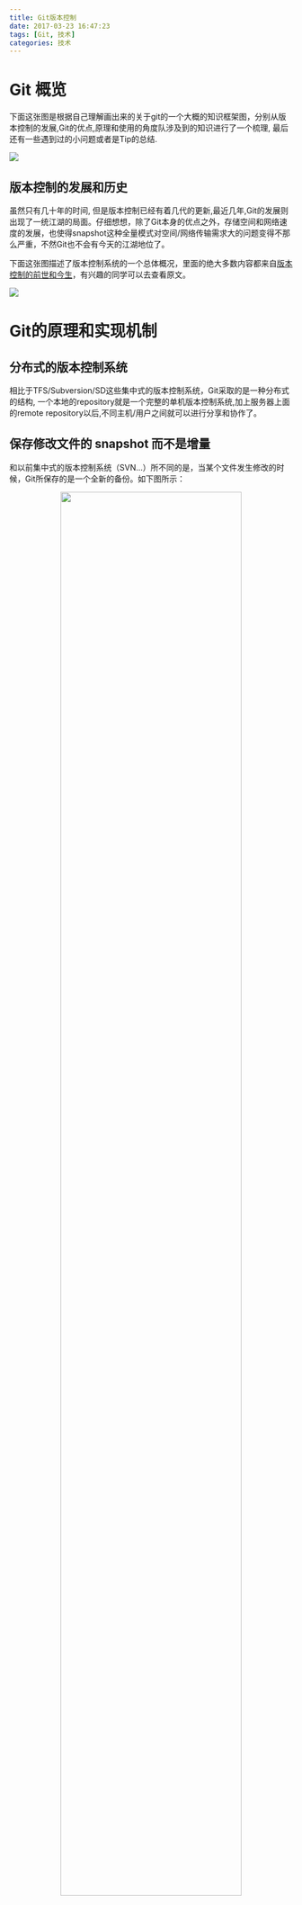 ```yaml
---
title: Git版本控制
date: 2017-03-23 16:47:23
tags: [Git, 技术]
categories: 技术
---
```


# Git 概览 #

下面这张图是根据自己理解画出来的关于git的一个大概的知识框架图，分别从版本控制的发展,Git的优点,原理和使用的角度队涉及到的知识进行了一个梳理, 最后还有一些遇到过的小问题或者是Tip的总结.

![](git_knowledge_map.svg)


## 版本控制的发展和历史 ##

虽然只有几十年的时间, 但是版本控制已经有着几代的更新,最近几年,Git的发展则出现了一统江湖的局面。仔细想想，除了Git本身的优点之外，存储空间和网络速度的发展，也使得snapshot这种全量模式对空间/网络传输需求大的问题变得不那么严重，不然Git也不会有今天的江湖地位了。

下面这张图描述了版本控制系统的一个总体概况，里面的绝大多数内容都来自[版本控制的前世和今生](http://gotgit.readthedocs.io/en/latest/01-meet-git/010-scm-history.html#cvs)，有兴趣的同学可以去查看原文。

![](version_control.svg)


# Git的原理和实现机制 #

## 分布式的版本控制系统 ##

相比于TFS/Subversion/SD这些集中式的版本控制系统，Git采取的是一种分布式的结构, 一个本地的repository就是一个完整的单机版本控制系统,加上服务器上面的remote repository以后,不同主机/用户之间就可以进行分享和协作了。

## 保存修改文件的 snapshot 而不是增量 ##

和以前集中式的版本控制系统（SVN...）所不同的是，当某个文件发生修改的时候，Git所保存的是一个全新的备份。如下图所示：

<div align="center">
<img src="git_snapshot.png" width="80%" align="center">
</div>

[//]:![](git_snapshot.png)

这样带来的好处是切换速度快，要查看某个版本（某个commit）的project信息的时候，只需要把对应的文件拿出来就可以，所以Git从任意一个版本都能够很方便的进行build或者是拆分出新的branch出来。

而不好的地方就是每次一点点小小的修改都要保存一整个文件的snapshot，这样空间上会非常浪费，从而影响push和get的性能，但是因为Git本身是分布式的，常规的操作都是在本地的repository里面进行的，也就是硬盘读写，加上网络速度和存储空间越来越好，这部分的影响相对会减轻。


## 工作区， 暂存区 和 Git仓库 ##

下图给出了Git 版本控制系统的基本机构：

<div align="center">
<img src="git_structure.png" width="70%" align="center">
</div>

[//]:![](git_structure.png)

它包含四个主要部分：
```
1. WorkSpace: 
    也叫Working Area或者工作目录，对项目的某个版本独立提取出来的内容。 这些从 Git 仓库的压缩数据库中提取出来的文件，放在磁盘上供你使用或修改。
2. StagingArea: 
    也叫做Index或者暂存区域，是一个文件，保存了下次将提交的文件列表信息，一般在 Git 仓库目录中。
3. Repository: 
    也叫Git仓库，是 Git 用来保存项目的元数据和对象数据库的地方。 这是 Git 中最重要的部分，从其它计算机克隆仓库时，拷贝的就是这里的数据。
4. RemoteRepository: 
    网络服务器上面Git Center里面，用来保存Repository的地方，跟本地Repository相对应，通过Pull/Push/Clone等方式进行操作。
```

这四个部分，尤其是前面local的三个部分，构成了我们日常使用Git的主要场景，在尝试过一些git的基本操作，比如下面这些命令以后

```
$ git pull
$ git status
$ git add .
$ git commit -m "xxx"
$ git push
```
需要再进一步的时候，就需要对于这样一个基本结构，还有这些地方与Git管理的文件的状态之间的对应关系有着清晰的认识。

## Git文件的状态和迁移 ##
对应于上面一节提到的Git系统的几个部分，在某个时刻，使用Git管理的文件就有可能处于不同的位置，拥有不同的状态。下面的图就给出了Git文件可能的状态

<div align="center">
<img src="git_file_states.png" width="80%" align="center">
</div>

[//]:![](git_file_states.png)

使用
```
$ git status -s
```
命令就可以查看新增/修改的文件和状态:
<div align="center">
<img src="git_status_bash_2.png" width="70%" align="center">
</div>

[//]:![](git_status_bash_2.png)

还有一些UI的tool,比如VS Code,会有这更好的状态表示：

<div align="center">
<img src="git_status_vscode.png" width="70%" align="center">
</div>

[//]:![](git_status_vscode.png)


但是使用命令行仍然是Git最主要和最为方便的模式,因此当你使用了一段时间的Git以后，使用 *git status -s* 命令查看文件的状态，并且清晰的知道其所在的位置（工作区，暂存区和git repository），和可能的状态转移，以及使用什么命令进行操作，就非常的重要了。这也是区别知道git和真正会用git的很重要一点。

## Rollback: Clean，Reset, Checkout, Revert的使用 ##

最初的时候，我们的在git里面对文件的操作都是正向的，也就是 add/commit/push 这些命令，如果有问题，也可以通过修改以后再次提交的方法进行覆盖。但是在管理很多的code的时候，这样人肉的方法就会显得效率很低。

作为版本控制的系统，Git其实已经提供了丰富的命令来支持rollback的操作， 有
```
$ git clean
$ git reset
$ git checkout
$ git revert
```

### 作用域 ###

Reset/Checkout 命令可以支持在文件level和commit的level进行操作，参数当中是否包含文件路径决定了这些操作是对文件还是对commit有效。

### 主要 Scenarios ###

下面以基本scenario为例，来看看reset操作怎么满足我们rollback的需求。

前面提到过，Git 主要有三个部分组成（不考虑 remote repository）： Workspace，Staging Area 和 Repository。当文件处于他们当中不同的位置（对应不同的状态）的时候，通过对于的操作都可以进行rollback， 以文件123.txt 为例：

#### > Rollback from Create (Not yet Add) ####

这个时候，文件的状态是 unstaged/untracked， 只是在本地有一个文件而已，要进行删除的话，使用 git clean 命令。
```
$ git clean -f
```
主要的参数有 d/n/f：
```
    -d: 同时删除untracked的目录
    -n: 显示将会做什么，但是不会真的删除文件
    -f：force， 最终删除文件
```

<div align="center">
<img src="git_clean_bash.png" width="70%" align="center">
</div>

[//]:![](git_clean_bash.png)

要特别提出的是[-n]() 这个参数，会用 *“would remove”* 提示你将会进行的操作供你检验，但是文件并不会真的被删除
```
$ git clean -nf reset.txt
Would remove reset.txt
```
更详细的内容可以参考 [git clean --help]()

#### > Rollback from Add ####


如果文件已经使用 git add, 那么文件的状态就是 stacked/modifed, 要把文件从staging area里面去掉，就需要使用 git reset 命令

```
$ git reset 123.txt
```

<div align="center">
<img src="git_reset_add.png" width="70%" align="center">
</div>

[//]:![](git_reset_add.png)

这时候文件就会从staging area里面删掉，然后恢复到workspace。
reset 命令还有一些参数来控制rollback的效果，比如说到workspace还是staging area，但是只在只对commit的时候才有用，就放到下面一节描述了。

Rest 到 workspace以后，如果要继续删除，就像上面说的那样，使用 git clean 命令就可以了。


#### > Rollback from Commit ####

如果文件已经用 git commit 提交到repository, 那么文件的状态就是 stacked/modifed, 要把文件从staging area里面去掉，就需要使用 git reset 命令。

前面提到过作用域的问题，reset命令后面是不是带有文件名，将会决定这个rollback操作影响的对象是一个文件还是一整个commit（可以包含多个文件修改）


##### -- 文件层面的 reset 操作 #####

如下所示，如果reset命令后面带有具体的路径，那么commit里面与这个路径/文件不相关的文件就不会被影响。

```
$ git reset head^ 123.txt
```

<div align="center">
<img src="git_reset_add.png" width="70%" align="center">
</div>

[//]:![](git_reset_add.png)

这时候文件的snapshot就会从staging area里面删掉，然后恢复到workspace。

下面这张图显示了 clean 和 reset 命令对文件的影响

[//]:![](git_rollback_scenarios.png)>
<div align="center">
<img src="git_rollback_scenarios.png" width="60%" align="center">
</div>


```
HEAD 参数：

然后我们注意到，对Commit进行rollback操作的时候，有个 head 的参数，后面还带有^或者是~2这样的符号, 这个参数表明的是rollback到哪个commit。 HEAD其实是一个指针（Git内部结构里面会讲到），指向当前最新的commit, head^表示的是parent，也就是上一个commit，head^^这是表示再早一个的commit。当需要rollback到更早的commit的时候，则需要使用~n的表示方法，所以head^ 跟 head~1是等价的。

```
要查看head或者head^对应的commit，运行下面的命令就可以了
```
$ git show head
```

然后还要说明的是，当repository里面只包含一个commit的时候，这个reset命令其实是不起作用的，因为HEAD再往前找不到更早的commit了。但是这个时候因为只有一个commit，reset相当于重新init一个git，所以也并没有关系。


##### -- Commit 层面的 reset 操作 #####

当通过reset来rollback整个commit的时候，其作用域就是所有包含在commit里面的文件。下面的例子说明了两个文件时候的情况。

<div align="center">
<img src="git_reset_commit.png" width="70%" align="center">
</div>

[//]:![](git_reset_commit.png)

可以看到，commit过的两个文件都被放回到了staging area里面，变成modified的状态了。

需要说明的是，当使用reset命令对commit作用域进行操作的时候，head指针会移动到reset之后的那个commit。所以show head 命令以后，我么看到的commit是init而不是update。

reset 命令还有一些参数来控制rollback的效果，比如说到workspace还是staging area

```
--soft – 缓存区和工作目录都不会被改变
--mixed – 默认选项。缓存区和你指定的提交同步，但工作目录不受影响
--hard – 缓存区和工作目录都同步到你指定的提交
```
<div align="center">
<img src="git_reset_commit_parameters.png" width="60%" align="center">
</div>

[//]:![](git_reset_commit_parameters.png)

##### -- 通过 revert 来进行 commit 层面的rollback #####

除了 Reset 之外， git 还提供了一个命令 Revert 来进行rollback的操作，但是不同的是， Revert 命令不会往前移动 HEAD，而是会把修改当成一个新的commit 附加在原先的 HEAD 后面，并且移动 HEAD 到最新的 commit。

<div align="center">
<img src="reset_vs_revert.png" width="80%" align="center">
</div>


#### > Rollback from Branch ####

方便的 branch 分支管理是 Git 的一个重要特点，通过新建branch，可以针对一个feature进行独立开发，也可以很容易的在几个人之前share 临时的change （SD 里面可能就需要通过dpk打包之类的方式来实现）。

所以checkout 应该是使用频率仅次于add/commit/push/pull 的命令了，当传入分支名时，可以切换到那个分支。
```
git checkout hotfix
```

上面这个命令做的不过是将HEAD移到一个新的分支，然后更新工作目录。因为这可能会覆盖本地的修改，Git强制你提交或者缓存工作目录中的所有更改，不然在checkout的时候这些更改都会丢失。和git reset不一样的是，git checkout没有移动这些分支。

下面这张图说明了 checkout 的使用效果。

<div align="center">
<img src="git_checkout.png" width="60%" align="center">
</div>

[//]:![](git_checkout.png)


这一章节总结了git里面rollback相关的主要scenario和相关的解决办法，关于rollback 还有更多细致的分析和别的操作方法，比如checkout到某个commit，以及关于rollback时候，git内部结构的变化，可以参考[代码回滚：Reset、Checkout、Revert的选择](https://github.com/geeeeeeeeek/git-recipes/wiki/5.2-代码回滚%EF%BC%9AReset、Checkout、Revert的选择)

### Merge on Conflict ###

### Submodule: Repository Reference  ###

## Git的内部实现 ##

## Paging 分页器 ##

这部分内容摘自 [爱上Git的理由](http://gotgit.readthedocs.io/en/latest/01-meet-git/020-love-git.html#git)

虽然拥有图形化的客户端，但Git更有效率的操作方式还是命令行操作。使用命令行操作的好处一个是快，另外一个就是防止鼠标手的出现。Git的命令行进行了大量的人性化设计，包括命令补全、彩色字符输出等，不过最具特色的还是无处不在的分页器。

在操作其他版本控制系统的命令行时，如果命令的输出超过了一屏，为了能够逐屏显示，需要在命令的后面加上一个管道符号将输出交给一个分页器。例如：
```
$ svn log | less
```
而Git则不用如此麻烦，因为常用的Git的命令都带有一个分页器，当一屏显示不下时启动分页器。分页器默认使用less命令（less -FRSX）进行分页。

因为less分页器在翻屏时使用了vi风格的热键，如果您不熟悉vi的话，可能会遇到麻烦。下面是在分页器中常用的热键：
```
- q：退出分页器。
- h：显示分页器帮助。
- 空格: 下翻一页
- b: 上翻一页。
- d/u：分别代表向下翻动半页和向上翻动半页。
- j/k：分别代表向上翻一行和向下翻一行。
- 如果行太长被截断，可以用左箭头和右箭头使得窗口内容左右滚动。
- 输入/pattern：向下寻找和pattern匹配的内容。
- 输入?pattern：向上寻找和pattern匹配的内容。
- 字母n或N：代表向前或向后继续寻找。
- 字母g：跳到第一行；字母G：跳到最后一行；输入数字再加字母g：则跳转到对应的行。
- 输入!<command>：可以执行Shell命令。
```
对于默认未提供分页器的Git命令，例如git status命令，可以通过下面任一方法启用分页器：

在git和子命令（如status）之间插入参数-p或--paginate，为命令启用内建分页器。如：
```
$ git -p status
```
设置Git配置变量，设置完毕后运行相应的命令，将启用内建分页器。
```
$ git config --global pager.status true
```
Git命令的分页器支持带颜色的字符输出，对于太长的行则采用截断方式处理（可用左右方向键滚动）。如果不习惯分页器的长行截断模式而希望采用自动折行模式，可以通过下面任一方法进行设置：

通过设置LESS环境变量来实现。
```
$ export LESS=FRX
```
或者通过定义Git配置变量来改变分页器的默认行为。
```
$ git config --global core.pager 'less -+$LESS -FRX'
```
# Tips #
## Config Git--局部设置与全局设置 ##

最开始使用 git 的时候，都是按照网上的介绍 step by step，然后切到一个新的地方，就会发现一些奇怪的事情，比如说，我安装了Git的时候，是用来sync BitBucket上面的Repository的，但是后来用来处理Github上面的Repository为什么记录里面显示的还是之前的BitBucket账号提交的呢？

原因就是Git的的设置方式。有全局设置和局部设置

### 局部设置 ###
当你Init或者Clone一个Git Repository的时候，Git都会在指定目录（一般是当前目录）建立一个.git的文件夹，用来保存当前Repository的相关内容，跟这个Repository相关的设置也在这个目录当中，保存在一个名为config的文件当中
```
--.git
  |
  --config
```
其中的内容是诸如下面的config
```
[remote "Hexo"]
	url = https://github.com/laomanco/Hexo.git
	fetch = +refs/heads/*:refs/remotes/Hexo/*
[branch "master"]
	remote = Hexo
	merge = refs/heads/master
[user]
    name = laomanco
    email =laomanco@gmail.com
```
除了直接修改config文件，还可以通过命令行来进行设置，例如，要设置当前Git Repository Commit 等等的用户信息

```
$ git config user.name laomanco
$ git config user.email laomanco@gmail.com
```
要查看config的内容的话，用get命令就可以，更多具体内容可以参考[Git Config 命令查看配置文件](https://cnbin.github.io/blog/2015/06/19/git-config-ming-ling-cha-kan-pei-zhi-wen-jian/)
```
$ git config --get user.name
laomanco
```

### 全局设置 ###

在安装Git的时候，系统就会为当前用户添加一个全局的系统设置，存放在下面的目录当中

```
C:\Users\<username>\.gitconfig
```
里面包含的config内容格式与局部config非常的类型，也可以通过修改文件和命令行的方式进行修改，不过通过命令行进行设置的时候，需要在config命令里面加上--global的参数

```
$ git config --global user.name laomanco
$ git config --global user.email laomanco@gmail.com
$ git config --global --get user.name
```

##  Git 在 windows 下中文乱码 ##

在windows下面使用git来添加中文名称的文件名的时候，会遇到类似于下面的，文件名被转码，无法识别的问题：
```
  \316\304\261\276\316\304\265\265.md
```

其原因是 Git 使用的是 utf-8 的编码方式，而在windows下面默认采用的则是Unicode，因而出现了编码和解码不一致的问题。解决的方法是在git上面进行下面的设置, 让git支持utf-8编码 ( [解决 Git 在 windows 下中文乱码的问题](https://gist.github.com/nightire/5069597) ) ：
```
$ git config --global core.quotepath false  		# 显示 status 编码
$ git config --global gui.encoding utf-8			# 图形界面编码
$ git config --global i18n.commit.encoding utf-8	# 提交信息编码
$ git config --global i18n.logoutputencoding utf-8	# 输出 log 编码
$ export LESSCHARSET=utf-8
# 最后一条命令是因为 git log 默认使用 less 分页，所以需要 bash 对 less 命令进行 utf-8 编码
```





# Rerence #
[版本控制的前世和今生](http://gotgit.readthedocs.io/en/latest/01-meet-git/010-scm-history.html#cvs)

[为什么选择 Git](https://www.git-tower.com/learn/git/ebook/cn/command-line/appendix/why-git)

[爱上Git的理由](http://gotgit.readthedocs.io/en/latest/01-meet-git/020-love-git.html#git)

[Git 权限控制](http://www.cnblog.me/2016/04/04/git-permissions/)

[Git Config 命令查看配置文件](https://cnbin.github.io/blog/2015/06/19/git-config-ming-ling-cha-kan-pei-zhi-wen-jian/)

[如何使用 Git Submodule](http://linlexus.com/git-submodule-usage/)

[解决 Git 在 windows 下中文乱码的问题](https://gist.github.com/nightire/5069597)

[Learning Git Internals by Example](http://teohm.com/blog/learning-git-internals-by-example/)

[通过示例学习Git内部构造（译）](http://blog.xiayf.cn/2013/09/28/learning-git-internals-by-example/)

[图解git -- 用图片分析学习git原理](http://huanglei.me/git-theory.html)